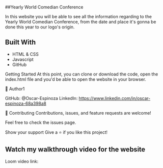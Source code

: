 ##Yearly World Comedian Conference

In this website you will be able to see all the information regarding to the Yearly World Comedian Conference, from the date and place it's gonna be done this year to our logo's origin.


## Built With
- HTML & CSS
- Javascript
- GitHub

Getting Started
At this point, you can clone or download the code, open the index.html file and you'd be able to open the website in your browser.

👤 Author1

  GitHub: @Oscar-Espinoza
  LinkedIn: https://www.linkedin.com/in/oscar-espinoza-68a398a8

🤝 Contributing
Contributions, issues, and feature requests are welcome!

Feel free to check the issues page.

Show your support
Give a ⭐️ if you like this project!

## Watch my walkthrough video for the website

Loom video link: